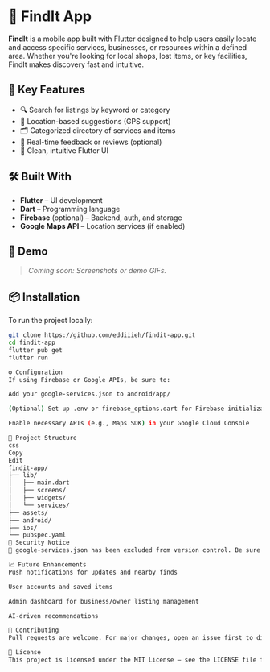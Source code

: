 # 📱 FindIt App

**FindIt** is a mobile app built with Flutter designed to help users easily locate and access specific services, businesses, or resources within a defined area. Whether you're looking for local shops, lost items, or key facilities, FindIt makes discovery fast and intuitive.

## 🌟 Key Features

- 🔍 Search for listings by keyword or category
- 📍 Location-based suggestions (GPS support)
- 🗂️ Categorized directory of services and items
- 💬 Real-time feedback or reviews (optional)
- 🧾 Clean, intuitive Flutter UI 

## 🛠️ Built With

- **Flutter** – UI development
- **Dart** – Programming language
- **Firebase** (optional) – Backend, auth, and storage
- **Google Maps API** – Location services (if enabled)

## 🧪 Demo

> _Coming soon: Screenshots or demo GIFs._

## 📦 Installation

To run the project locally:

```bash
git clone https://github.com/eddiiieh/findit-app.git
cd findit-app
flutter pub get
flutter run

⚙️ Configuration
If using Firebase or Google APIs, be sure to:

Add your google-services.json to android/app/

(Optional) Set up .env or firebase_options.dart for Firebase initialization

Enable necessary APIs (e.g., Maps SDK) in your Google Cloud Console

🧱 Project Structure
css
Copy
Edit
findit-app/
├── lib/
│   ├── main.dart
│   ├── screens/
│   ├── widgets/
│   └── services/
├── assets/
├── android/
├── ios/
└── pubspec.yaml
🔐 Security Notice
🚨 google-services.json has been excluded from version control. Be sure to keep API keys secure and never commit secrets to public repositories.

📈 Future Enhancements
Push notifications for updates and nearby finds

User accounts and saved items

Admin dashboard for business/owner listing management

AI-driven recommendations

🙌 Contributing
Pull requests are welcome. For major changes, open an issue first to discuss what you’d like to change.

📄 License
This project is licensed under the MIT License — see the LICENSE file for details.
